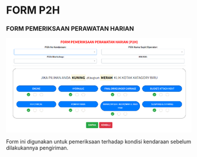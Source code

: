 # FORM P2H

### FORM PEMERIKSAAN PERAWATAN HARIAN

![](../../.gitbook/assets/formp2h.PNG)

Form ini digunakan untuk pemeriksaan terhadap kondisi kendaraan sebelum dilakukannya pengiriman.
